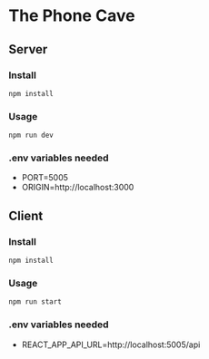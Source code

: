 # The Phone Cave

## Server

### Install

`npm install`

### Usage

`npm run dev`

### .env variables needed

- PORT=5005
- ORIGIN=http://localhost:3000

## Client

### Install

`npm install`

### Usage

`npm run start`

### .env variables needed

- REACT_APP_API_URL=http://localhost:5005/api